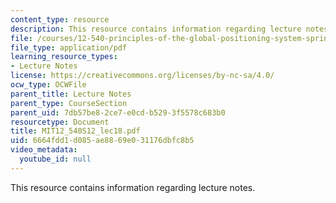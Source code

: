 ```yaml
---
content_type: resource
description: This resource contains information regarding lecture notes.
file: /courses/12-540-principles-of-the-global-positioning-system-spring-2012/6664fdd1d085ae8869e031176dbfc8b5_MIT12_540S12_lec18.pdf
file_type: application/pdf
learning_resource_types:
- Lecture Notes
license: https://creativecommons.org/licenses/by-nc-sa/4.0/
ocw_type: OCWFile
parent_title: Lecture Notes
parent_type: CourseSection
parent_uid: 7db57be8-2ce7-e0cd-b529-3f5578c683b0
resourcetype: Document
title: MIT12_540S12_lec18.pdf
uid: 6664fdd1-d085-ae88-69e0-31176dbfc8b5
video_metadata:
  youtube_id: null
---
```

This resource contains information regarding lecture notes.